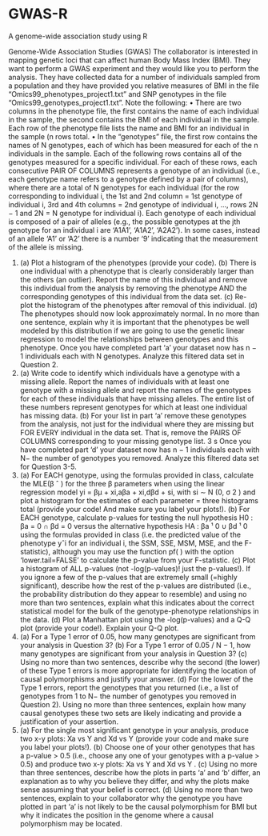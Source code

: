 # GWAS-R
A genome-wide association study using R

Genome-Wide Association Studies (GWAS)
The collaborator is interested in mapping genetic loci that can affect human Body Mass Index
(BMI). They want to perform a GWAS experiment and they would like you to perform the
analysis. They have collected data for a number of individuals sampled from a population and
they have provided you relative measures of BMI in the file
“Omics99_phenotypes_project1.txt” and SNP genotypes in the file
“Omics99_genotypes_project1.txt”. Note the following:
• There are two columns in the phenotype file, the first contains the name of each individual
in the sample, the second contains the BMI of each individual in the sample. Each row of
the phenotype file lists the name and BMI for an individual in the sample (n rows total.
• In the “genotypes” file, the first row contains the names of N genotypes, each of which
has
been measured for each of the n individuals in the sample. Each of the following rows contains
all of the genotypes measured for a specific individual. For each of these rows, each
consecutive PAIR OF COLUMNS represents a genotype of an individual (i.e., each genotype
name refers to a genotype defined by a pair of columns), where there are a total of N
genotypes for each individual (for the row corresponding to individual i, the 1st and 2nd
column = 1st genotype of individual i, 3rd and 4th columns = 2nd genotype of individual i,
..., rows 2N − 1 and 2N = N genotype for individual i). Each genotype of each individual
is composed of a pair of alleles (e.g., the possible genotypes at the jth genotype for an
individual i are ‘A1A1’, ‘A1A2’, ‘A2A2’). In some cases, instead of an allele ‘A1’ or ‘A2’
there is a number ‘9’ indicating that the measurement of the allele is missing.
1. (a) Plot a histogram of the phenotypes (provide your code). (b) There is one individual
with a phenotype that is clearly considerably larger than the others (an outlier).
Report the name of this individual and remove this individual from the analysis by removing
the phenotype AND the corresponding genotypes of this individual from the data set. (c)
Re- plot the histogram of the phenotypes after removal of this individual. (d) The
phenotypes should now look approximately normal. In no more than one sentence, explain
why it is important that the phenotypes be well modeled by this distribution if we are going
to use the genetic linear regression to model the relationships between genotypes and this
phenotype.
Once you have completed part ‘a’ your dataset now has n − 1 individuals each with
N genotypes. Analyze this filtered data set in Question 2.
2. (a) Write code to identify which individuals have a genotype with a missing allele. Report
the names of individuals with at least one genotype with a missing allele and report the names
of the genotypes for each of these individuals that have missing alleles. The entire list of
these numbers represent genotypes for which at least one individual has missing data. (b) For
your list in part ‘a’ remove these genotypes from the analysis, not just for the individual
where they are missing but FOR EVERY individual in the data set. That is, remove
the PAIRS OF COLUMNS corresponding to your missing genotype list.
3
s
Once you have completed part ‘d’ your dataset now has n − 1 individuals each with N−
the number of genotypes you removed. Analyze this filtered data set for Question 3-5.
3. (a) For EACH genotype, using the formulas provided in class, calculate the MLE(β ˆ ) for
the three β parameters when using the linear regression model yi = βμ + xi,aβa + xi,dβd + si,
with
si ∼ N (0, σ
2
) and plot a histogram for the estimates of each parameter = three histograms
total (provide your code! And make sure you label your plots!). (b) For EACH genotype,
calculate p-values for testing the null hypothesis H0 : βa = 0 ∩ βd = 0 versus the alternative
hypothesis HA : βa ¹ 0 ∪ βd ¹ 0 using the formulas provided in class (i.e. the predicted
value of the phenotype yˆi for an individual i, the SSM, SSE, MSM, MSE, and the F-statistic),
although you may use the function pf( ) with the option ‘lower.tail=FALSE’ to calculate the
p-value from your F-statistic. (c) Plot a histogram of ALL p-values (not -log(p-values)!
just the p-values!). If you ignore a few of the p-values that are extremely small (=highly
significant), describe how the rest of the p-values are distributed (i.e., the probability
distribution do they appear to resemble) and using no more than two sentences, explain what
this indicates about the correct statistical model for the bulk of the genotype-phenotype
relationships in the data. (d) Plot a Manhattan plot using the -log(p-values) and a Q-Q plot
(provide your code!). Explain your Q-Q plot.
4. (a) For a Type 1 error of 0.05, how many genotypes are significant from your analysis in
Question 3? (b) For a Type 1 error of 0.05 / N − 1, how many genotypes are significant
from your analysis in Question 3? (c) Using no more than two sentences, describe why the
second (the lower) of these Type 1 errors is more appropriate for identifying the location
of causal polymorphisms and justify your answer. (d) For the lower of the Type 1 errors,
report the genotypes that you returned (i.e., a list of genotypes from 1 to N− the number
of genotypes you removed in Question 2). Using no more than three sentences, explain
how many causal genotypes these two sets are likely indicating and provide a justification
of your assertion.
5. (a) For the single most significant genotype in your analysis, produce two x-y plots: Xa
vs Y and Xd vs Y (provide your code and make sure you label your plots!). (b) Choose
one of your other genotypes that has a p-value > 0.5 (i.e., choose any one of your
genotypes with a p-value > 0.5) and produce two x-y plots: Xa vs Y and Xd vs Y . (c)
Using no more than three sentences, describe how the plots in parts ‘a’ and ‘b’ differ, an
explanation as to why you believe they differ, and why the plots make sense assuming
that your belief is correct. (d) Using no more than two sentences, explain to your
collaborator why the genotype you have plotted in part ‘a’ is not likely to be the causal
polymorphism for BMI but why it indicates the position in the genome where a causal
polymorphism may be located.
